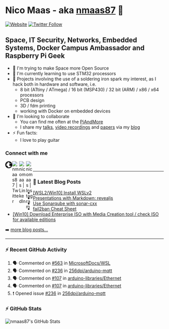 # Nico Maas - aka [nmaas87][website] 👋

[![Website](https://img.shields.io/website?label=nico-maas.de&style=for-the-badge&url=https%3A%2F%2Fwww.nico-maas.de)](https://www.nico-maas.de)
[![Twitter Follow](https://img.shields.io/twitter/follow/nmaas87?color=1DA1F2&logo=twitter&style=for-the-badge)](https://twitter.com/intent/follow?original_referer=https%3A%2F%2Fgithub.com%2Fnmaas87&screen_name=nmaas87)

## Space, IT Security, Networks, Embedded Systems, Docker Campus Ambassador and Raspberry Pi Geek

- 🔭 I'm trying to make Space more Open Source
- 🌱 I'm currently learning to use STM32 processors
- 🎉 Projects involving the use of a soldering iron spark my interest, as I hack both in hardware and software, i.e.
  - 8 bit (ATtiny / ATmega) / 16 bit (MSP430) / 32 bit (ARM) / x86 / x64 processors
  - PCB design
  - 3D / fdm printing
  - working with Docker on embedded devices
- 👯 I'm looking to collaborate
  - You can find me often at the [PiAndMore][piandmore]
  - I share my [talks], [video recordings] and [papers] via my [blog][website]
- ⚡ Fun facts:
  - I love to play guitar

### Connect with me

[<img align="left" alt="nico-maas.de" width="22px" src="https://raw.githubusercontent.com/iconic/open-iconic/master/svg/globe.svg" />][website]
[<img align="left" alt="nmaas87 | Twitter" width="22px" src="https://cdn.jsdelivr.net/npm/simple-icons@v3/icons/twitter.svg" />][twitter]
[<img align="left" alt="nicomaas | LinkedIn" width="22px" src="https://cdn.jsdelivr.net/npm/simple-icons@v3/icons/linkedin.svg" />][linkedin]
[<img align="left" alt="nicomaas | Instagram" width="22px" src="https://cdn.jsdelivr.net/npm/simple-icons@v3/icons/keybase.svg" />][keybase]

<br />

---

### 📕 Latest Blog Posts

<!-- BLOG-POST-LIST:START -->
- [[WSL2/Win10] Install WSLv2](https://www.nico-maas.de/?p=2309)
- [Presentations with Markdown: revealjs](https://www.nico-maas.de/?p=2306)
- [Use Sonarqube with sonar-cxx](https://www.nico-maas.de/?p=2300)
- [fail2ban Cheat Sheet](https://www.nico-maas.de/?p=2297)
- [[Win10] Download Enterprise ISO with Media Creation tool / check ISO for available editions](https://www.nico-maas.de/?p=2295)
<!-- BLOG-POST-LIST:END -->

➡️ [more blog posts...](https://www.nico-maas.de)

---

### :zap: Recent GitHub Activity
  
<!--START_SECTION:activity-->
1. 🗣 Commented on [#563](https://github.com/MicrosoftDocs/WSL/issues/563) in [MicrosoftDocs/WSL](https://github.com/MicrosoftDocs/WSL)
2. 🗣 Commented on [#236](https://github.com/256dpi/arduino-mqtt/issues/236) in [256dpi/arduino-mqtt](https://github.com/256dpi/arduino-mqtt)
3. 🗣 Commented on [#107](https://github.com/arduino-libraries/Ethernet/issues/107) in [arduino-libraries/Ethernet](https://github.com/arduino-libraries/Ethernet)
4. 🗣 Commented on [#107](https://github.com/arduino-libraries/Ethernet/issues/107) in [arduino-libraries/Ethernet](https://github.com/arduino-libraries/Ethernet)
5. ❗️ Opened issue [#236](https://github.com/256dpi/arduino-mqtt/issues/236) in [256dpi/arduino-mqtt](https://github.com/256dpi/arduino-mqtt)
<!--END_SECTION:activity-->

### :zap: GitHub Stats

  <img align="left" alt="nmaas87's GitHub Stats" src="https://github-readme-stats.codestackr.vercel.app/api?username=nmaas87&show_icons=true&hide_border=true" />


[website]: https://www.nico-maas.de
[twitter]: https://twitter.com/nmaas87
[linkedin]: https://linkedin.com/in/nicomaas
[keybase]: https://keybase.io/nicomaas
[piandmore]: https://piandmore.de/en/
[talks]: https://www.nico-maas.de/?cat=392
[video recordings]: https://www.nico-maas.de/?page_id=1244
[papers]: https://www.nico-maas.de/?cat=301
